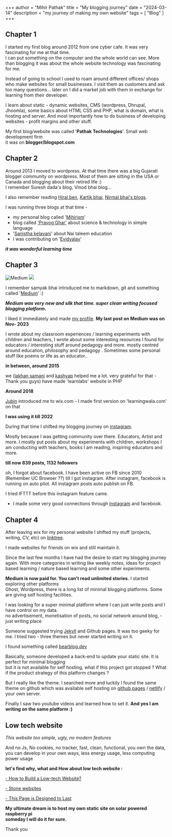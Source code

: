 +++
author = "Mihir Pathak"
title = "My blogging journey"
date = "2024-03-14"
description = "my journey of making my own website"
tags = [
    "Blog"
]
+++
## Chapter 1

I started my first blog around 2012 from one cyber cafe. It was very fascinating for me at that time.  
I can put something on the computer and the whole world can see. More than blogging it was about the whole website technology was fascinating for me.  
  
Instead of going to school I used to roam around different offices/ shops who make websites for small businesses. I visit them as customers and ask too many questions... later on I did a market job with them in exchange for learning from their developer.  
  
I learn about static - dynamic websites, CMS (wordpress, Dhrupal, Jhoomla), some basics about HTML CSS and PHP, what is domain, what is hosting and server. And most importantly how to do business of developing websites - profit margins and other stuff.  
  
My first blog/website was called '**Pathak Technologies**'. Small web development firm  
it was on **blogger/blogspot.com**  
  

## Chapter 2

Around 2013 I moved to wordpress. At that time there was a big Gujarati blogger community on wordpress. Most of them are sitting in the USA or Canada and blogging about their retired life :)  
I remember Suresh dada's blog, Vinod bhai blog...  
  
I also remember reading [Hiral ben](https://hirals.wordpress.com/), [Kartik bhai](https://kartikm.wordpress.com/), [Nirmal bhai's blogs](https://nirmalpathak.wordpress.com/).  
  
I was running three blogs at that time -  
  
- my personal blog called '[Mihirism](https://mihirism.wordpress.com/)'  
- blog called ['Prayog Ghar'](https://sureshbjani.wordpress.com/2013/10/24/laboratory/) about science & technology in simple language  
- '[Sanistha kelavani](https://kelavani.wordpress.com/)' about Nai taleem education  
- I was contributing on '[Evidyalay](http://evidyalay.net/)'  
  
***it was wonderful learning time***  
  

## Chapter 3

![Medium](/blogging/medium.png)
<img src = "/blogging/medium.png">
  
I remember samyak bhai introduced me to markdown, git and something called '[Medium](https://medium.com/)' :)  

***Medium was very new and silk that time. super clean writing focused blogging platform.***  
  
I liked it immediately and made [my profile](https://medium.com/@learningwala). **My last post on Medium was on Nov- 2023**  

I wrote about my classroom experiences / learning experiments with children and teachers, I wrote about some interesting resources I found for educators / interesting stuff around pedagogy and more. mostly centred around education, philosophy and pedagogy . Sometimes some personal stuff like poems or life as an educator..  
  
**in between, around 2015**  
  
we ([lakhan samani](https://www.lakhan.me/) and [kashyap](https://github.com/kash9350) helped me a lot. very grateful for that - Thank you guys) have made 'learnlabs' website in PHP  
 
**Around 2018**
  
[Jubin](https://jubinsblog.com/) introduced me to wix.com - I made first version on 'learningwala.com' on that  

**I was using it till 2022**  
  
During that time I shifted my blogging journey on [instagram](https://instagram.com/learningwala). 

Mostly because I was getting community over there. Educators, Artist and more. I mostly put posts about my experiments with children, workshops I am conducting with teachers, books I am reading, inspiring educators and more.  
  
**till now 839 posts, 1132 followers**  
  
oh, I forgot about facebook. I have been active on FB since 2010 (Remember UC Browser ??) till I got instagram. After instagram, facebook is running on auto pilot. All instagram posts auto publish on FB.  
  
I tried IFTTT before this instagram feature came.  
  
- I made some very good connections through [instagram](https://instagram.com/learningwala) and facebook.  
  

## Chapter 4

  
After leaving wix for my personal website I shifted my stuff (projects, writing, CV, etc) on [linktree](https://linktr.ee/learningwala).  

I made websites for friends on wix and still maintain it.  
  
Since the last few months I have had the desire to start my blogging journey again. With more categories in writing like weekly notes, ideas for project based learning / nature based learning and some other experiments.  
  
**Medium is now paid for. You can't read unlimited stories.** I started exploring other platforms  
Ghost, Wordpress, there is a long list of minimal blogging platforms. Some are giving self hosting facilities.  
  
I was looking for a super minimal platform where I can just write posts and I have control on my data.  
no advertisement, monetisation of posts, no social network around blog, - just writing place  
  
Someone suggested trying [Jekyll](https://jekyllrb.com/) and Github pages. It was too geeky for me. I tried two - three themes but never started writing on it.  
  
I found something called [bearblog.dev](bearblog.dev)

Basically, someone developed a back-end to update your static site. It is perfect for minimal blogging  
but it is not available for self hosting, what if this project got stopped ? What if the product strategy of this platform changes ?  
  
But I really like the theme. I searched more and luckily I found the same theme on github which was available self hosting on [github pages](https://pages.github.com/) / [netlify](https://www.netlify.com/) / your own server.  
  
  Finally I saw two youtube videos and learned how to set it. **And yes I am writing on the same platform :)**  
  

## Low tech website

*This website too simple, ugly, no modern features*  
  
And no Js, No cookies, no tracker, fast, clean, functional, you own the data, you can develop in your own ways, less energy usage, less computing power usage  
  
**let's find why, what and How about low tech website :**  
  
  

 [- How to Build a Low-tech Website?](https://www.resilience.org/stories/2018-09-27/how-to-build-a-low-tech-website/)
 
 [- Stone websites](https://lente.dev/en/posts/stone-websites/)
 
 [- This Page is Designed to Last](https://jeffhuang.com/designed_to_last/)

  
**My ultimate dream is to host my own static site on solar powered raspberry pi  
someday I will do it for sure.**  
  
Thank you
